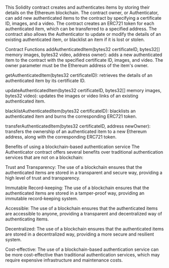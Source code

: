 This Solidity contract creates and authenticates items by storing their details on the Ethereum blockchain. The contract owner, or Authenticator, can add new authenticated items to the contract by specifying a certificate ID, images, and a video. The contract creates an ERC721 token for each authenticated item, which can be transferred to a specified address. The contract also allows the Authenticator to update or modify the details of an existing authenticated item, or blacklist an item if it is lost or stolen.

Contract Functions
addAuthenticatedItem(bytes32 certificateID, bytes32[] memory images, bytes32 video, address owner): adds a new authenticated item to the contract with the specified certificate ID, images, and video. The owner parameter must be the Ethereum address of the item's owner.

getAuthenticatedItem(bytes32 certificateID): retrieves the details of an authenticated item by its certificate ID.

updateAuthenticatedItem(bytes32 certificateID, bytes32[] memory images, bytes32 video): updates the images or video links of an existing authenticated item.

blacklistAuthenticatedItem(bytes32 certificateID): blacklists an authenticated item and burns the corresponding ERC721 token.

transferAuthenticatedItem(bytes32 certificateID, address newOwner): transfers the ownership of an authenticated item to a new Ethereum address, along with the corresponding ERC721 token.

Benefits of using a blockchain-based authentication service
The Authenticator contract offers several benefits over traditional authentication services that are not on a blockchain:

Trust and Transparency: The use of a blockchain ensures that the authenticated items are stored in a transparent and secure way, providing a high level of trust and transparency.

Immutable Record-keeping: The use of a blockchain ensures that the authenticated items are stored in a tamper-proof way, providing an immutable record-keeping system.

Accessible: The use of a blockchain ensures that the authenticated items are accessible to anyone, providing a transparent and decentralized way of authenticating items.

Decentralized: The use of a blockchain ensures that the authenticated items are stored in a decentralized way, providing a more secure and resilient system.

Cost-effective: The use of a blockchain-based authentication service can be more cost-effective than traditional authentication services, which may require expensive infrastructure and maintenance costs.
